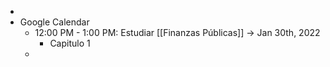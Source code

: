-
- Google Calendar
	- 12:00 PM - 1:00 PM: Estudiar [[Finanzas Públicas]] → Jan 30th, 2022
		- Capitulo 1
	-